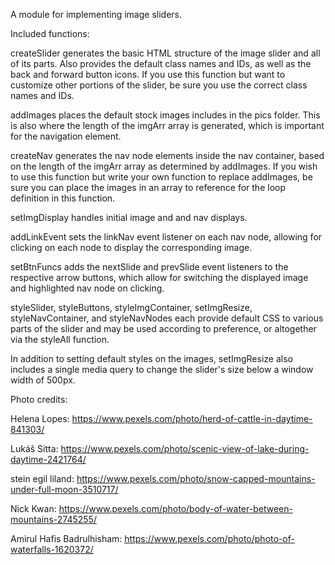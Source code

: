 A module for implementing image sliders.

Included functions:

createSlider generates the basic HTML structure of the image slider and all of its parts. Also provides the default class names and IDs, as well as the back and forward button icons. If you use this function but want to customize other portions of the slider, be sure you use the correct class names and IDs.

addImages places the default stock images includes in the pics folder. This is also where the length of the imgArr array is generated, which is important for the navigation element.

createNav generates the nav node elements inside the nav container, based on the length of the imgArr array as determined by addImages. If you wish to use this function but write your own function to replace addImages, be sure you can place the images in an array to reference for the loop definition in this function.

setImgDisplay handles initial image and and nav displays.

addLinkEvent sets the linkNav event listener on each nav node, allowing for clicking on each node to display the corresponding image.

setBtnFuncs adds the nextSlide and prevSlide event listeners to the respective arrow buttons, which allow for switching the displayed image and highlighted nav node on clicking.

styleSlider, styleButtons, styleImgContainer, setImgResize, styleNavContainer, and styleNavNodes each provide default CSS to various parts of the slider and may be used according to preference, or altogether via the styleAll function.

In addition to setting default styles on the images, setImgResize also includes a single media query to change the slider's size below a window width of 500px.


Photo credits:

Helena Lopes: https://www.pexels.com/photo/herd-of-cattle-in-daytime-841303/

Lukáš Sitta: https://www.pexels.com/photo/scenic-view-of-lake-during-daytime-2421764/

stein egil liland: https://www.pexels.com/photo/snow-capped-mountains-under-full-moon-3510717/

Nick Kwan: https://www.pexels.com/photo/body-of-water-between-mountains-2745255/

Amirul Hafis Badrulhisham: https://www.pexels.com/photo/photo-of-waterfalls-1620372/